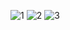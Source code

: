 ![1](https://user-images.githubusercontent.com/82725681/201488378-18f2e4a3-e76a-437e-afad-09acece039a4.png)
![2](https://user-images.githubusercontent.com/82725681/201488379-9cd24d70-ea5f-495e-aea7-1752c28f41d4.png)
![3](https://user-images.githubusercontent.com/82725681/201488382-70588b36-8c35-4994-bf89-407fe0258c9c.png)
